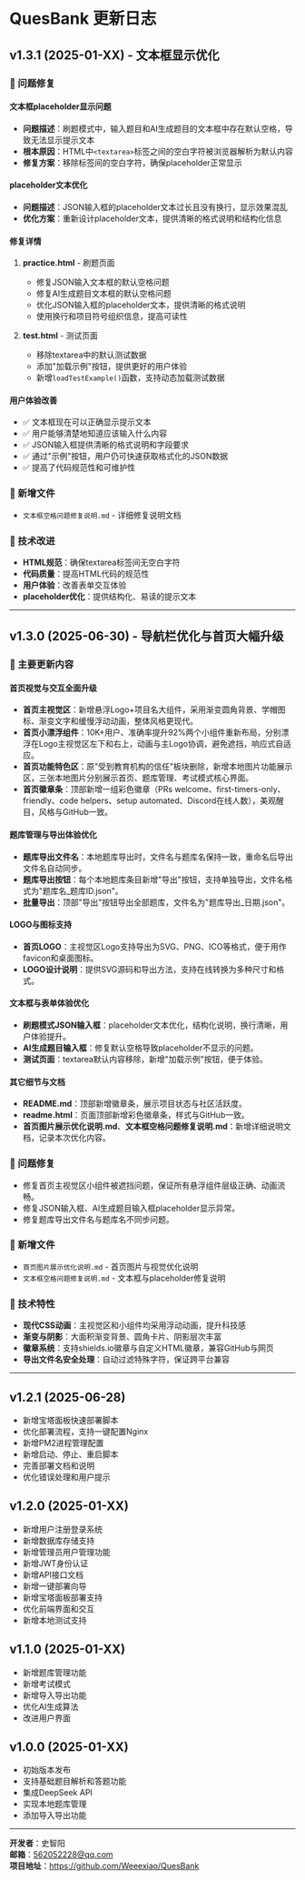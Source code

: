 # QuesBank 更新日志

## v1.3.1 (2025-01-XX) - 文本框显示优化

### 🐛 问题修复

#### 文本框placeholder显示问题
- **问题描述**：刷题模式中，输入题目和AI生成题目的文本框中存在默认空格，导致无法显示提示文本
- **根本原因**：HTML中`<textarea>`标签之间的空白字符被浏览器解析为默认内容
- **修复方案**：移除标签间的空白字符，确保placeholder正常显示

#### placeholder文本优化
- **问题描述**：JSON输入框的placeholder文本过长且没有换行，显示效果混乱
- **优化方案**：重新设计placeholder文本，提供清晰的格式说明和结构化信息

#### 修复详情
1. **practice.html** - 刷题页面
   - 修复JSON输入文本框的默认空格问题
   - 修复AI生成题目文本框的默认空格问题
   - 优化JSON输入框的placeholder文本，提供清晰的格式说明
   - 使用换行和项目符号组织信息，提高可读性

2. **test.html** - 测试页面
   - 移除textarea中的默认测试数据
   - 添加"加载示例"按钮，提供更好的用户体验
   - 新增`loadTestExample()`函数，支持动态加载测试数据

#### 用户体验改善
- ✅ 文本框现在可以正确显示提示文本
- ✅ 用户能够清楚地知道应该输入什么内容
- ✅ JSON输入框提供清晰的格式说明和字段要求
- ✅ 通过"示例"按钮，用户仍可快速获取格式化的JSON数据
- ✅ 提高了代码规范性和可维护性

### 📁 新增文件
- `文本框空格问题修复说明.md` - 详细修复说明文档

### 🔧 技术改进
- **HTML规范**：确保textarea标签间无空白字符
- **代码质量**：提高HTML代码的规范性
- **用户体验**：改善表单交互体验
- **placeholder优化**：提供结构化、易读的提示文本

---

## v1.3.0 (2025-06-30) - 导航栏优化与首页大幅升级

### 🎨 主要更新内容

#### 首页视觉与交互全面升级
- **首页主视觉区**：新增悬浮Logo+项目名大组件，采用渐变圆角背景、学帽图标、渐变文字和缓慢浮动动画，整体风格更现代。
- **首页小漂浮组件**：10K+用户、准确率提升92%两个小组件重新布局，分别漂浮在Logo主视觉区左下和右上，动画与主Logo协调，避免遮挡，响应式自适应。
- **首页功能特色区**：原"受到教育机构的信任"板块删除，新增本地图片功能展示区，三张本地图片分别展示首页、题库管理、考试模式核心界面。
- **首页徽章条**：顶部新增一组彩色徽章（PRs welcome、first-timers-only、friendly、code helpers、setup automated、Discord在线人数），美观醒目，风格与GitHub一致。

#### 题库管理与导出体验优化
- **题库导出文件名**：本地题库导出时，文件名与题库名保持一致，重命名后导出文件名自动同步。
- **题库导出按钮**：每个本地题库条目新增"导出"按钮，支持单独导出，文件名格式为"题库名_题库ID.json"。
- **批量导出**：顶部"导出"按钮导出全部题库，文件名为"题库导出_日期.json"。

#### LOGO与图标支持
- **首页LOGO**：主视觉区Logo支持导出为SVG、PNG、ICO等格式，便于用作favicon和桌面图标。
- **LOGO设计说明**：提供SVG源码和导出方法，支持在线转换为多种尺寸和格式。

#### 文本框与表单体验优化
- **刷题模式JSON输入框**：placeholder文本优化，结构化说明，换行清晰，用户体验提升。
- **AI生成题目输入框**：修复默认空格导致placeholder不显示的问题。
- **测试页面**：textarea默认内容移除，新增"加载示例"按钮，便于体验。

#### 其它细节与文档
- **README.md**：顶部新增徽章条，展示项目状态与社区活跃度。
- **readme.html**：页面顶部新增彩色徽章条，样式与GitHub一致。
- **首页图片展示优化说明.md**、**文本框空格问题修复说明.md**：新增详细说明文档，记录本次优化内容。

### 🐛 问题修复
- 修复首页主视觉区小组件被遮挡问题，保证所有悬浮组件层级正确、动画流畅。
- 修复JSON输入框、AI生成题目输入框placeholder显示异常。
- 修复题库导出文件名与题库名不同步问题。

### 📁 新增文件
- `首页图片展示优化说明.md` - 首页图片与视觉优化说明
- `文本框空格问题修复说明.md` - 文本框与placeholder修复说明

### 🔧 技术特性
- **现代CSS动画**：主视觉区和小组件均采用浮动动画，提升科技感
- **渐变与阴影**：大面积渐变背景、圆角卡片、阴影层次丰富
- **徽章系统**：支持shields.io徽章与自定义HTML徽章，兼容GitHub与网页
- **导出文件名安全处理**：自动过滤特殊字符，保证跨平台兼容

---

## v1.2.1 (2025-06-28)
- 新增宝塔面板快速部署脚本
- 优化部署流程，支持一键配置Nginx
- 新增PM2进程管理配置
- 新增启动、停止、重启脚本
- 完善部署文档和说明
- 优化错误处理和用户提示

## v1.2.0 (2025-01-XX)
- 新增用户注册登录系统
- 新增数据库存储支持
- 新增管理员用户管理功能
- 新增JWT身份认证
- 新增API接口文档
- 新增一键部署向导
- 新增宝塔面板部署支持
- 优化前端界面和交互
- 新增本地测试支持

## v1.1.0 (2025-01-XX)
- 新增题库管理功能
- 新增考试模式
- 新增导入导出功能
- 优化AI生成算法
- 改进用户界面

## v1.0.0 (2025-01-XX)
- 初始版本发布
- 支持基础题目解析和答题功能
- 集成DeepSeek API
- 实现本地题库管理
- 添加导入导出功能

---

**开发者**：史智阳  
**邮箱**：562052228@qq.com  
**项目地址**：https://github.com/Weeexiao/QuesBank 